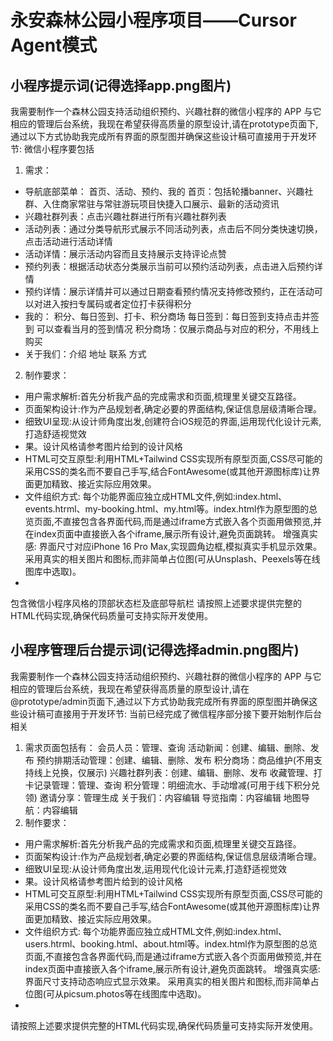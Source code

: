 # 永安森林公园小程序项目——Cursor Agent模式
## 小程序提示词(记得选择app.png图片)
我需要制作一个森林公园支持活动组织预约、兴趣社群的微信小程序的 APP 与它相应的管理后台系统，我现在希望获得高质量的原型设计,请在prototype页面下,通过以下方式协助我完成所有界面的原型图并确保这些设计稿可直接用于开发环节:
微信小程序要包括
1. 需求：
- 导航底部菜单： 首页、活动、预约、我的
 首页：包括轮播banner、兴趣社群、入住商家常驻与常驻游玩项目快捷入口展示、最新的活动资讯
- 兴趣社群列表：点击兴趣社群进行所有兴趣社群列表
- 活动列表：通过分类导航形式展示不同活动列表，点击后不同分类快速切换，点击活动进行活动详情
- 活动详情：展示活动内容而且支持展示支持评论点赞
- 预约列表：根据活动状态分类展示当前可以预约活动列表，点击进入后预约详情
- 预约详情：展示详情并可以通过日期查看预约情况支持修改预约，正在活动可以对进入按扫专属码或者定位打卡获得积分
- 我的： 积分、每日签到、打卡、积分商场
每日签到：每日签到支持点击并签到 可以查看当月的签到情况
积分商场：仅展示商品与对应的积分，不用线上购买
- 关于我们：介绍 地址 联系 方式

2. 制作要求：
- 用户需求解析:首先分析我产品的完成需求和页面,梳理里关键交互路径。
- 页面架构设计:作为产品规划者,确定必要的界面结构,保证信息层级清晰合理。
- 细致UI呈现:从设计师角度出发,创建符合iOS规范的界面,运用现代化设计元素,打造舒适视觉效
- 果。设计风格请参考图片给到的设计风格
- HTML可交互原型:利用HTML+Tailwind CSS实现所有原型页面,CSS尽可能的采用CSS的类名而不要自己手写,结合FontAwesome(或其他开源图标库)让界面更加精致、接近实际应用效果。
- 文件组织方式:
每个功能界面应独立成HTML文件,例如:index.html、events.htrml、my-booking.html、my.html等。index.html作为原型图的总览页面,不直接包含各界面代码,而是通过iframe方式嵌入各个页面用做预览,并在index页面中直接嵌入各个iframe,展示所有设计,避免页面跳转。
增强真实感:
界面尺寸对应iPhone 16 Pro Max,实现圆角边框,模拟真实手机显示效果。
采用真实的相关图片和图标,而非简单占位图(可从Unsplash、Peexels等在线图库中选取)。
-
包含微信小程序风格的顶部状态栏及底部导航栏
请按照上述要求提供完整的HTML代码实现,确保代码质量可支持实际开发使用。

## 小程序管理后台提示词(记得选择admin.png图片)
我需要制作一个森林公园支持活动组织预约、兴趣社群的微信小程序的 APP 与它相应的管理后台系统，我现在希望获得高质量的原型设计,请在@prototype/admin页面下,通过以下方式协助我完成所有界面的原型图并确保这些设计稿可直接用于开发环节:
当前已经完成了微信程序部分接下要开始制作后台相关
1. 需求页面包括有：
会员人员：管理、查询
活动新闻：创建、编辑、删除、发布
预约排期活动管理：创建、编辑、删除、发布
积分商场：商品维护(不用支持线上兑换，仅展示)
兴趣社群列表：创建、编辑、删除、发布
收藏管理、打卡记录管理：管理、查询
积分管理：明细流水、手动增减(可用于线下积分兑领)
邀请分享：管理生成
关于我们：内容编辑
导览指南：内容编辑
地图导航：内容编辑
2. 制作要求：
- 用户需求解析:首先分析我产品的完成需求和页面,梳理里关键交互路径。
- 页面架构设计:作为产品规划者,确定必要的界面结构,保证信息层级清晰合理。
- 细致UI呈现:从设计师角度出发,运用现代化设计元素,打造舒适视觉效
- 果。设计风格请参考图片给到的设计风格
- HTML可交互原型:利用HTML+Tailwind CSS实现所有原型页面,CSS尽可能的采用CSS的类名而不要自己手写,结合FontAwesome(或其他开源图标库)让界面更加精致、接近实际应用效果。
- 文件组织方式:
每个功能界面应独立成HTML文件,例如:index.html、users.htrml、booking.html、about.html等。index.html作为原型图的总览页面,不直接包含各界面代码,而是通过iframe方式嵌入各个页面用做预览,并在index页面中直接嵌入各个iframe,展示所有设计,避免页面跳转。
增强真实感:
界面尺寸支持动态响应式显示效果。
采用真实的相关图片和图标,而非简单占位图(可从picsum.photos等在线图库中选取)。
-
请按照上述要求提供完整的HTML代码实现,确保代码质量可支持实际开发使用。